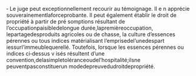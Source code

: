 ‐ Le juge peut exceptionnellement recourir au témoignage. Il e n apprécie souverainementlaforceprobante.
Il peut également établir le droit de propriété à partir de pré somptions résultant de l’occupationpaisibledelongue durée,lapremièreoccupation, lepartagedesproduits agricoles ou de chasse, la culture d’essences pérennes ou tous indices matérialisant l’emprisedel’unedespart iessurl’immeublequerellé.
Toutefois, lorsque les essences pérennes ou indices ci‐dessus v isés résultent d’une convention,delasimpletoléranceoudel’hospitalité;ilsne peuventpasconstituerun modedepreuvedudroitdepropriété.